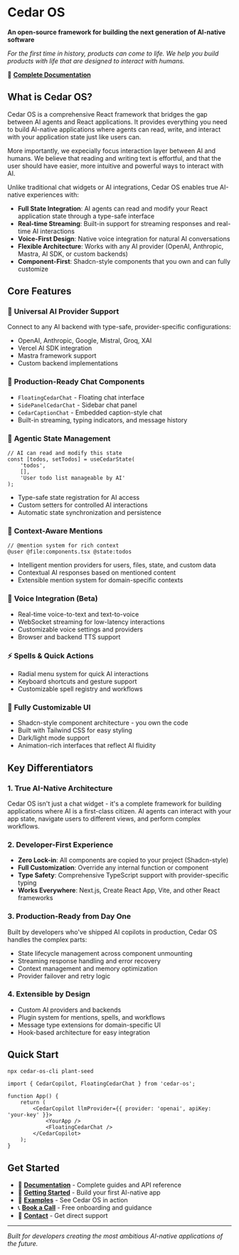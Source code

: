 # Cedar OS

**An open-source framework for building the next generation of AI-native software**

_For the first time in history, products can come to life. We help you build products with life that are designed to interact with humans._

📖 **[Complete Documentation](https://docs.cedarcopilot.com)**

## What is Cedar OS?

Cedar OS is a comprehensive React framework that bridges the gap between AI agents and React applications. It provides everything you need to build AI-native applications where agents can read, write, and interact with your application state just like users can.

More importantly, we expecially focus interaction layer between AI and humans. We believe that reading and writing text is effortful, and that the user should have easier, more intuitive and powerful ways to interact with AI.

Unlike traditional chat widgets or AI integrations, Cedar OS enables true AI-native experiences with:

- **Full State Integration**: AI agents can read and modify your React application state through a type-safe interface
- **Real-time Streaming**: Built-in support for streaming responses and real-time AI interactions
- **Voice-First Design**: Native voice integration for natural AI conversations
- **Flexible Architecture**: Works with any AI provider (OpenAI, Anthropic, Mastra, AI SDK, or custom backends)
- **Component-First**: Shadcn-style components that you own and can fully customize

## Core Features

### 🔌 **Universal AI Provider Support**

Connect to any AI backend with type-safe, provider-specific configurations:

- OpenAI, Anthropic, Google, Mistral, Groq, XAI
- Vercel AI SDK integration
- Mastra framework support
- Custom backend implementations

### 💬 **Production-Ready Chat Components**

- `FloatingCedarChat` - Floating chat interface
- `SidePanelCedarChat` - Sidebar chat panel
- `CedarCaptionChat` - Embedded caption-style chat
- Built-in streaming, typing indicators, and message history

### 🧠 **Agentic State Management**

```tsx
// AI can read and modify this state
const [todos, setTodos] = useCedarState(
	'todos',
	[],
	'User todo list manageable by AI'
);
```

- Type-safe state registration for AI access
- Custom setters for controlled AI interactions
- Automatic state synchronization and persistence

### 🎯 **Context-Aware Mentions**

```tsx
// @mention system for rich context
@user @file:components.tsx @state:todos
```

- Intelligent mention providers for users, files, state, and custom data
- Contextual AI responses based on mentioned content
- Extensible mention system for domain-specific contexts

### 🎤 **Voice Integration (Beta)**

- Real-time voice-to-text and text-to-voice
- WebSocket streaming for low-latency interactions
- Customizable voice settings and providers
- Browser and backend TTS support

### ⚡ **Spells & Quick Actions**

- Radial menu system for quick AI interactions
- Keyboard shortcuts and gesture support
- Customizable spell registry and workflows

### 🎨 **Fully Customizable UI**

- Shadcn-style component architecture - you own the code
- Built with Tailwind CSS for easy styling
- Dark/light mode support
- Animation-rich interfaces that reflect AI fluidity

## Key Differentiators

### **1. True AI-Native Architecture**

Cedar OS isn't just a chat widget - it's a complete framework for building applications where AI is a first-class citizen. AI agents can interact with your app state, navigate users to different views, and perform complex workflows.

### **2. Developer-First Experience**

- **Zero Lock-in**: All components are copied to your project (Shadcn-style)
- **Full Customization**: Override any internal function or component
- **Type Safety**: Comprehensive TypeScript support with provider-specific typing
- **Works Everywhere**: Next.js, Create React App, Vite, and other React frameworks

### **3. Production-Ready from Day One**

Built by developers who've shipped AI copilots in production, Cedar OS handles the complex parts:

- State lifecycle management across component unmounting
- Streaming response handling and error recovery
- Context management and memory optimization
- Provider failover and retry logic

### **4. Extensible by Design**

- Custom AI providers and backends
- Plugin system for mentions, spells, and workflows
- Message type extensions for domain-specific UI
- Hook-based architecture for easy integration

## Quick Start

```bash
npx cedar-os-cli plant-seed
```

```tsx
import { CedarCopilot, FloatingCedarChat } from 'cedar-os';

function App() {
	return (
		<CedarCopilot llmProvider={{ provider: 'openai', apiKey: 'your-key' }}>
			<YourApp />
			<FloatingCedarChat />
		</CedarCopilot>
	);
}
```

## Get Started

- 📖 **[Documentation](https://docs.cedarcopilot.com)** - Complete guides and API reference
- 🚀 **[Getting Started](https://docs.cedarcopilot.com/getting-started/getting-started)** - Build your first AI-native app
- 🎯 **[Examples](https://docs.cedarcopilot.com/introduction/ai-native-experiences)** - See Cedar OS in action
- 📞 **[Book a Call](https://calendly.com/jesse-cedarcopilot/30min)** - Free onboarding and guidance
- 📧 **[Contact](mailto:jesse@cedarcopilot.com)** - Get direct support

---

_Built for developers creating the most ambitious AI-native applications of the future._
